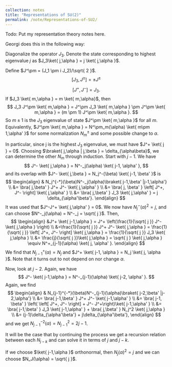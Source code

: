```yaml
---
collection: notes
title: "Representations of SU(2)"
permalink: /note/Representations-of-SU2/
---
```

Todo: Put my representation theory notes here. 

Georgi does this in the following way:

Diagonalize the operator $J_3$. Denote the state corresponding to highest eigenvalue $j$ as $J_3\ket{ j,\alpha } = j \ket{ j,\alpha }$. 

Define $J^\pm = (J_1 \pm i J_2)/\sqrt{ 2 }$.
$$
\left[ J_3, J^\pm \right] = \pm J^\pm
$$
$$
\left[ J^+, J^- \right] = J_3.
$$
If $J_3 \ket{ m,\alpha } = m \ket{ m,\alpha}$, then
$$
J_3 J^\pm \ket{ m,\alpha } = J^\pm J_3 \ket{ m,\alpha } \pm J^\pm \ket{ m,\alpha } = (m \pm 1) J^\pm \ket{ m,\alpha }.
$$
So $m\pm 1$ is the $J_3$ eigenvalue of state $J^\pm \ket{ m,\alpha }$ for all $m$. Equivalently, $J^\pm \ket{ m,\alpha } = N^\pm_m(\alpha) \ket{ m\pm 1,\alpha' }$ for some normalization $N^\pm_m$ and some possible change to $\alpha$.

In particular, since j is the highest $J_3$ eigenvalue, we must have $J^+ \ket{ j } = 0$. Choosing $\braket{ j,\alpha | j,\beta } = \delta_{\alpha\beta}$, we can determine the other $N_m$ through induction. 
Start with $j-1$. We have
$$
J^- \ket{ j,\alpha } = N^-_j(\alpha) \ket{ j-1, \alpha' },
$$
and its overlap with $J^- \ket{ j,\beta } = N_j^-(\beta) \ket{ j-1, \beta' }$ is 
$$
\begin{align}
& N_j^{-*}(\beta)N^-_j(\alpha)\braket{ j-1,\beta' |j-1,\alpha'}  \\
&= \bra{ j,\beta' } J^+ J^- \ket{ j,\alpha' }  \\
&= \bra{ j, \beta' } \left[ J^+, J^- \right] \ket{ j,\alpha' } \\
&= \bra{ j,\beta' } J_3 \ket{ j,\alpha' } = j \delta_{\alpha'\beta'}.
\end{align}
$$
It was used that $J^-J^+ \ket{ j,\alpha' } = 0$. 
We now have $N^-_j(\alpha)^2 = j$, and can choose $N^-_j(\alpha) = N^-_j = \sqrt{ j }$. 
Then,
$$
\begin{align}
&J^+ \ket{ j-1,\alpha } = J^+ \left(\frac{1}{\sqrt{ j }} J^- \ket{ j,\alpha } \right)  \\
&=\frac{1}{\sqrt{ j }} J^+ J^- \ket{ j,\alpha } = \frac{1}{\sqrt{ j }} \left[ J^+, J^- \right] \ket{ j,\alpha } = \frac{1}{\sqrt{ j }} J_3 \ket{ j,\alpha } \\
&= \frac{j}{\sqrt{ j }}\ket{ j,\alpha } = \sqrt{ j } \ket{ j,\alpha } \equiv N^+_{j-1}(\alpha) \ket{ j, \alpha' }.
\end{align}
$$
We find that $N^+_{j-1}(\alpha) = N_j$ and $J^+ \ket{ j-1, \alpha } = N_j \ket{ j, \alpha }$. Note that it turns out to not depend on nor change $\alpha$.

Now, look at $j-2$. Again, we have
$$
J^- \ket{ j-1,\alpha } = N^-_{j-1}(\alpha) \ket{ j-2, \alpha' }.
$$
Again, we find
$$
\begin{align}
& N_{j-1}^{-*}(\beta)N^-_{j-1}(\alpha)\braket{ j-2,\beta' |j-2,\alpha'}  \\
&= \bra{ j-1,\beta' } J^+ J^- \ket{ j-1,\alpha' }  \\
&= \bra{ j-1, \beta' } \left(  \left[ J^+, J^- \right] + J^- J^+\right)\ket{ j-1,\alpha' } \\
&= \bra{ j-1,\beta' } J_3 \ket{ j-1,\alpha' } + \bra{ j,\beta' } N_j^2 \ket{ j,\alpha } \\
&= (j-1)\delta_{\alpha'\beta'} + j\delta_{\alpha'\beta'},
\end{align}
$$
and we get $N^{-2}_{j-1}(\alpha) = N_{j-1}^2 = 2j-1$.

It will be the case that by continuing the process we get a recursion relation between each $N_{j-k}$ and can solve it in terms of $j$ and $j-k$.

If we choose $\ket{ j-1,\alpha }$ orthonormal, then $N_j(\alpha)^2 = j$ and we can choose $N_J(\alpha) = \sqrt{ j }$.